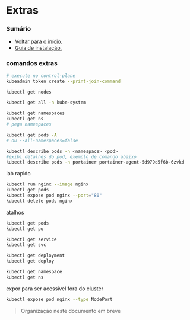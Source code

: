 # Extras

### Sumário
- <a href="https://github.com/joao-prs/kubernetes">Voltar para o início.</a>
- <a href="https://github.com/joao-prs/kubernetes/blob/main/kubernetes1.26.md">Guia de instalação.</a>

### comandos extras

```bash
# execute no control-plane
kubeadmin token create --print-join-command

kubectl get nodes

kubectl get all -n kube-system
```

```bash
kubectl get namespaces
kubectl get ns
# pega namespaces

kubectl get pods -A
# ou --all-namespaces=false

kubectl describe pods -n <namespace> <pod>
#exibi detalhes do pod, exemplo de comando abaixo
kubectl describe pods -n portainer portainer-agent-5d979d5f6b-6zvkd
```

lab rapido
```bash
kubectl run nginx --image nginx
kubectl get pods
kubectl expose pod nginx --port="80"
kubectl delete pods nginx
```


atalhos
```bash
kubectl get pods
kubectl get po

kubectl get service
kubectl get svc

kubectl get deployment
kubectl get deploy

kubectl get namespace
kubectl get ns
```

expor para ser acessivel fora do cluster
```bash
kubectl expose pod nginx --type NodePort
```

> Organização neste documento em breve